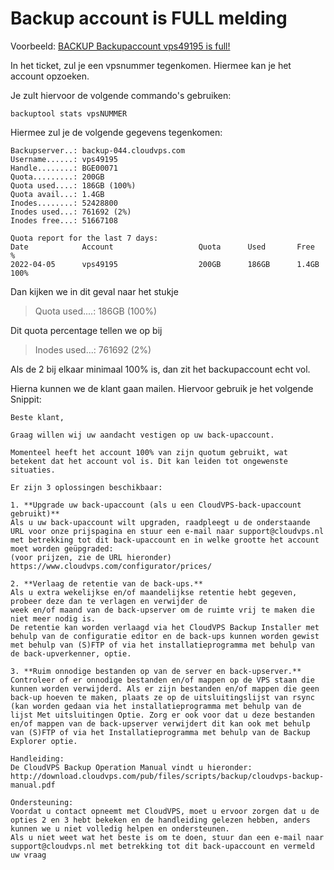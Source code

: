 <h1> Backup account is FULL melding </h1>

Voorbeeld: [BACKUP Backupaccount vps49195 is full!](https://cerberus.office.xl-is.net/index.php/profiles/ticket/YHS-46535-822/conversation)

In het ticket, zul je een vpsnummer tegenkomen. Hiermee kan je het account opzoeken.

Je zult hiervoor de volgende commando's gebruiken:

```
backuptool stats vpsNUMMER
```

Hiermee zul je de volgende gegevens tegenkomen:

~~~
Backupserver..: backup-044.cloudvps.com
Username......: vps49195
Handle........: BGE00071
Quota.........: 200GB
Quota used....: 186GB (100%)
Quota avail...: 1.4GB
Inodes........: 52428800
Inodes used...: 761692 (2%)
Inodes free...: 51667108

Quota report for the last 7 days:
Date            Account                   Quota      Used       Free       %    
2022-04-05      vps49195                  200GB      186GB      1.4GB      100% 
~~~

Dan kijken we in dit geval naar het stukje 

> Quota used....: 186GB (100%)

Dit quota percentage tellen we op bij

> Inodes used...: 761692 (2%)

Als de 2 bij elkaar minimaal 100% is, dan zit het backupaccount echt vol.

Hierna kunnen we de klant gaan mailen. Hiervoor gebruik je het volgende Snippit:
~~~
Beste klant,

Graag willen wij uw aandacht vestigen op uw back-upaccount.

Momenteel heeft het account 100% van zijn quotum gebruikt, wat betekent dat het account vol is. Dit kan leiden tot ongewenste situaties.

Er zijn 3 oplossingen beschikbaar:

1. **Upgrade uw back-upaccount (als u een CloudVPS-back-upaccount gebruikt)**
Als u uw back-upaccount wilt upgraden, raadpleegt u de onderstaande URL voor onze prijspagina en stuur een e-mail naar support@cloudvps.nl met betrekking tot dit back-upaccount en in welke grootte het account moet worden geüpgraded:
(voor prijzen, zie de URL hieronder)
https://www.cloudvps.com/configurator/prices/

2. **Verlaag de retentie van de back-ups.**
Als u extra wekelijkse en/of maandelijkse retentie hebt gegeven, probeer deze dan te verlagen en verwijder de
week en/of maand van de back-upserver om de ruimte vrij te maken die niet meer nodig is.
De retentie kan worden verlaagd via het CloudVPS Backup Installer met behulp van de configuratie editor en de back-ups kunnen worden gewist met behulp van (S)FTP of via het installatieprogramma met behulp van de back-upverkenner, optie.

3. **Ruim onnodige bestanden op van de server en back-upserver.**
Controleer of er onnodige bestanden en/of mappen op de VPS staan die kunnen worden verwijderd. Als er zijn bestanden en/of mappen die geen back-up hoeven te maken, plaats ze op de uitsluitingslijst van rsync (kan worden gedaan via het installatieprogramma met behulp van de lijst Met uitsluitingen Optie. Zorg er ook voor dat u deze bestanden en/of mappen van de back-upserver verwijdert dit kan ook met behulp van (S)FTP of via het Installatieprogramma met behulp van de Backup Explorer optie.

Handleiding:
De CloudVPS Backup Operation Manual vindt u hieronder:
http://download.cloudvps.com/pub/files/scripts/backup/cloudvps-backup-manual.pdf

Ondersteuning:
Voordat u contact opneemt met CloudVPS, moet u ervoor zorgen dat u de opties 2 en 3 hebt bekeken en de handleiding gelezen hebben, anders kunnen we u niet volledig helpen en ondersteunen.
Als u niet weet wat het beste is om te doen, stuur dan een e-mail naar support@cloudvps.nl met betrekking tot dit back-upaccount en vermeld uw vraag
~~~

